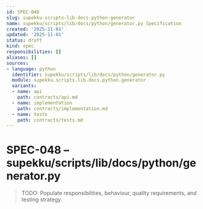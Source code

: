 ```yaml
---
id: SPEC-048
slug: supekku-scripts-lib-docs-python-generator
name: supekku/scripts/lib/docs/python/generator.py Specification
created: '2025-11-01'
updated: '2025-11-01'
status: draft
kind: spec
responsibilities: []
aliases: []
sources:
- language: python
  identifier: supekku/scripts/lib/docs/python/generator.py
  module: supekku.scripts.lib.docs.python.generator
  variants:
  - name: api
    path: contracts/api.md
  - name: implementation
    path: contracts/implementation.md
  - name: tests
    path: contracts/tests.md
---
```


# SPEC-048 – supekku/scripts/lib/docs/python/generator.py

> TODO: Populate responsibilities, behaviour, quality requirements, and testing strategy.
